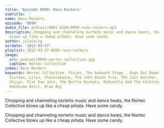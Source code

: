 ```yaml
---
title: 'Episode 0099: Revu Rockers'
subtitle: ''
name: Revu Rockers
episode: '0099'
audio_file: podcast/0001-0100/0099.revu-rockers.mp3
description: Chopping and channeling norteño music and dance beats, the Nortec Collective
  blows up like a cheap piñata. Have some candy.
author: jclacking
airdate: '2012-03-27'
playlist: 2012-03-27-0099-revu-rockers
image:
  src: podcast/0099-nortec-collective.jpg
  caption: Nortec Collective
index: Revu Rockers
keywords: Nortec Collective, Pixies, The Awkward Stage , Bugs Eat Books, Buraka Som
  Sistema, Lilys, Shazalakazoo, The John Buzon Trio, The Jazz Butcher, Tribe, Wooden
  Shjips, Flat Duo Jets, The Bottle Rockets, Robinella And The CCstringband, That
  Handsome Devil, Blue Boy
---
```

Chopping and channeling norteño music and dance beats, the Nortec Collective blows up like a cheap piñata. Have some candy.<!--more-->

Chopping and channeling norteño music and dance beats, the Nortec Collective blows up like a cheap piñata. Have some candy.
